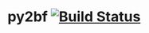# py2bf [![Build Status](https://travis-ci.org/itchyny/py2bf.hs.png?branch=master)](https://travis-ci.org/itchyny/py2bf.hs)
